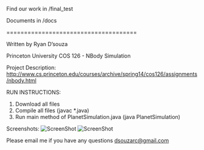 
Find our work in /final_test

Documents in /docs


=====================================

Written by Ryan D’souza

Princeton University COS 126 - NBody Simulation

Project Description:
http://www.cs.princeton.edu/courses/archive/spring14/cos126/assignments/nbody.html

RUN INSTRUCTIONS:

1. Download all files
2. Compile all files (javac *.java)
3. Run main method of PlanetSimulation.java (java PlanetSimulation)

Screenshots:
![ScreenShot](https://{https://github.com/dsouzarc/algorithmsdata/blob/master/NBody/Screenshot_1.png})
![ScreenShot](https://{https://github.com/dsouzarc/algorithmsdata/blob/master/NBody/Screenshot2.png})

Please email me if you have any questions
dsouzarc@gmail.com
